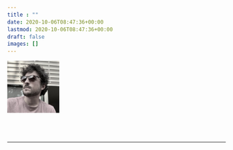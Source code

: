```yaml
---
title : "" 
date: 2020-10-06T08:47:36+00:00
lastmod: 2020-10-06T08:47:36+00:00
draft: false
images: []
---
```


<img src="IMG_1660 2.jpeg"  width="120" height="120" alt="Square" class="border-0 rounded-circle mr-3" style="margin-bottom: 50px;">

 -----

<link rel="stylesheet" href="animation.css">
<div id="text-container"></div>
<script src="animation.js"></script>
